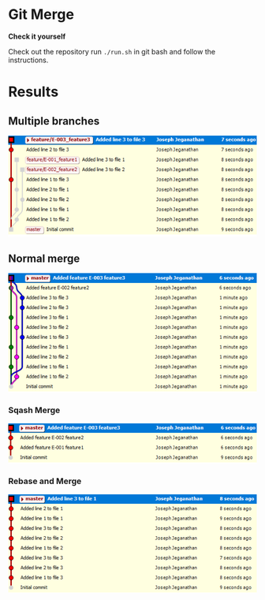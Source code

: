 # Git Merge

**Check it yourself**

Check out the repository run `./run.sh` in git bash and follow the instructions.

# Results

## Multiple branches

![3 Branches][3branches]

## Normal merge

![Normal Merge][normal_merge]

### Sqash Merge

![Sqash Merge][sqash_merge]

### Rebase and Merge

![Rebase and Merge][rebase_and_merge]


[3branches]: ./images/3branches.png
[normal_merge]: ./images/normal_merge.png
[sqash_merge]: ./images/sqash_merge.png
[rebase_and_merge]: ./images/rebase_and_merge.png